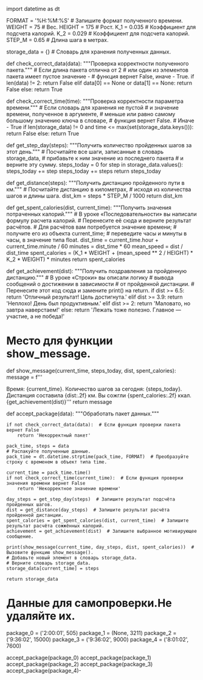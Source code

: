 import datetime as dt

FORMAT = '%H:%M:%S'  # Запишите формат полученного времени.
WEIGHT = 75  # Вес.
HEIGHT = 175  # Рост.
K_1 = 0.035  # Коэффициент для подсчета калорий.
K_2 = 0.029  # Коэффициент для подсчета калорий.
STEP_M = 0.65  # Длина шага в метрах.


storage_data = {}  # Словарь для хранения полученных данных.


def check_correct_data(data):
    """Проверка корректности полученного пакета."""
    # Если длина пакета отлична от 2
    # или один из элементов пакета имеет пустое значение -
    # функция вернет False, иначе - True.
    if len(data) != 2:
        return False
    elif data[0] == None or data[1] == None:
        return False
    else:
        return True


def check_correct_time(time):
    """Проверка корректности параметра времени."""
    # Если словарь для хранения не пустой
    # и значение времени, полученное в аргументе,
    # меньше или равно самому большому значению ключа в словаре,
    # функция вернет False.
    # Иначе - True
    if len(storage_data) != 0 and time <= max(set(storage_data.keys())):
        return False
    else:
        return True


def get_step_day(steps):
    """Получить количество пройденных шагов за этот день."""
    # Посчитайте все шаги, записанные в словарь storage_data,
    # прибавьте к ним значение из последнего пакета
    # и верните  эту сумму.
    steps_today = 0
    for step in storage_data.values():
        steps_today += step
    steps_today += steps
    return steps_today


def get_distance(steps):
    """Получить дистанцию пройденного пути в км."""
    # Посчитайте дистанцию в километрах,
    # исходя из количества шагов и длины шага.
    dist_km = steps * STEP_M / 1000
    return dist_km


def get_spent_calories(dist, current_time):
    """Получить значения потраченных калорий."""
    # В уроке «Последовательности» вы написали формулу расчета калорий.
    # Перенесите её сюда и верните результат расчётов.
    # Для расчётов вам потребуется значение времени;
    # получите его из объекта current_time;
    # переведите часы и минуты в часы, в значение типа float.
    dist_time = current_time.hour + current_time.minute / 60
    minutes = dist_time * 60
    mean_speed = dist / dist_time
    spent_calories = (K_1 * WEIGHT + (mean_speed ** 2 / HEIGHT) * K_2 * WEIGHT) * minutes
    return spent_calories


def get_achievement(dist):
    """Получить поздравления за пройденную дистанцию."""
    # В уроке «Строки» вы описали логику
    # вывода сообщений о достижении в зависимости
    # от пройденной дистанции.
    # Перенесите этот код сюда и замените print() на return.
    if dist >= 6.5:
        return 'Отличный результат! Цель достигнута.'
    elif dist >= 3.9:
        return 'Неплохо! День был продуктивным.'
    elif dist >= 2:
        return 'Маловато, но завтра наверстаем!'
    else:
        return 'Лежать тоже полезно. Главное — участие, а не победа!'


# Место для функции show_message.
def show_message(current_time, steps_today, dist, spent_calories):
    message = f'''
      
Время: {current_time}.
Количество шагов за сегодня: {steps_today}.
Дистанция составила {dist:.2f} км.
Вы сожгли {spent_calories:.2f} ккал.
{get_achievement(dist)}'''
    return message


def accept_package(data):
    """Обработать пакет данных."""

    if not check_correct_data(data):  # Если функция проверки пакета вернет False
        return 'Некорректный пакет'

    pack_time, steps = data
    # Распакуйте полученные данные.
    pack_time = dt.datetime.strptime(pack_time, FORMAT)  # Преобразуйте строку с временем в объект типа time.

    current_time = pack_time.time()
    if not check_correct_time(current_time):  # Если функция проверки значения времени вернет False
        return 'Некорректное значение времени'

    day_steps = get_step_day(steps)  # Запишите результат подсчёта пройденных шагов.
    dist = get_distance(day_steps)  # Запишите результат расчёта пройденной дистанции.
    spent_calories = get_spent_calories(dist, current_time)  # Запишите результат расчёта сожжённых калорий.
    achievement = get_achievement(dist)  # Запишите выбранное мотивирующее сообщение.

    print(show_message(current_time, day_steps, dist, spent_calories))  # Вызовите функцию show_message().
    # Добавьте новый элемент в словарь storage_data.
    # Верните словарь storage_data.
    storage_data[current_time] = steps

    return storage_data


# Данные для самопроверки.Не удаляйте их.
package_0 = ('2:00:01', 505)
package_1 = (None, 3211)
package_2 = ('9:36:02', 15000)
package_3 = ('9:36:02', 9000)
package_4 = ('8:01:02', 7600)

accept_package(package_0)
accept_package(package_1)
accept_package(package_2)
accept_package(package_3)
accept_package(package_4)-

